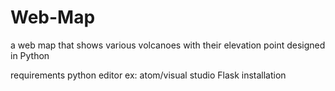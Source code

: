 # Web-Map
a web map that shows various volcanoes with their elevation point
designed in Python

requirements
python
editor ex: atom/visual studio
Flask installation
